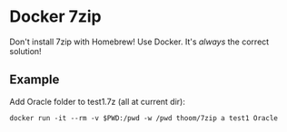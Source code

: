 Docker 7zip
===========

Don't install 7zip with Homebrew! Use Docker. It's _always_ the correct solution!

Example
-------

Add Oracle folder to test1.7z (all at current dir):

    docker run -it --rm -v $PWD:/pwd -w /pwd thoom/7zip a test1 Oracle

